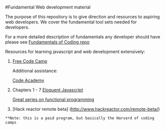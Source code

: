 #Fundamental Web development material

  The purpose of this repository is to give direction and resources to aspiring
  web developers. We cover the fundamental tool sets needed for developers.

    
  For a more detailed description of fundamentals any developer should have
  please see [Fundamentals of Coding repo](https://github.com/awsaavedra/fundamentals-of-coding)
  
  
  
Resources for learning javascript and web development extensively:

  1. [Free Code Camp](http://www.freecodecamp.com/) 

      Additional assistance:
  
      [Code Academy](https://www.codecademy.com/learn)

  2. Chapters 1 - 7 [Eloquent Javascript](http://eloquentjavascript.net)
      
     [Great series on functional programming](https://www.youtube.com/playlist?list=PL0zVEGEvSaeEd9hlmCXrk5yUyqUag-n84)
  
  3. [Hack reactor remote beta] (http://www.hackreactor.com/remote-beta/)
    
    **Note: this is a paid program, but basically the Harvard of coding camps  
